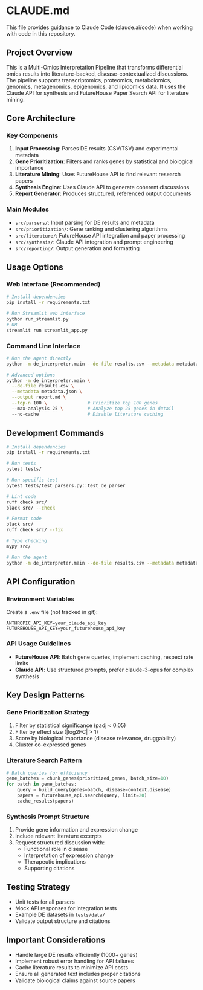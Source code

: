 # CLAUDE.md

This file provides guidance to Claude Code (claude.ai/code) when working with code in this repository.

## Project Overview
This is a Multi-Omics Interpretation Pipeline that transforms differential omics results into literature-backed, disease-contextualized discussions. The pipeline supports transcriptomics, proteomics, metabolomics, genomics, metagenomics, epigenomics, and lipidomics data. It uses the Claude API for synthesis and FutureHouse Paper Search API for literature mining.

## Core Architecture

### Key Components
1. **Input Processing**: Parses DE results (CSV/TSV) and experimental metadata
2. **Gene Prioritization**: Filters and ranks genes by statistical and biological importance
3. **Literature Mining**: Uses FutureHouse API to find relevant research papers
4. **Synthesis Engine**: Uses Claude API to generate coherent discussions
5. **Report Generator**: Produces structured, referenced output documents

### Main Modules
- `src/parsers/`: Input parsing for DE results and metadata
- `src/prioritization/`: Gene ranking and clustering algorithms
- `src/literature/`: FutureHouse API integration and paper processing
- `src/synthesis/`: Claude API integration and prompt engineering
- `src/reporting/`: Output generation and formatting

## Usage Options

### Web Interface (Recommended)
```bash
# Install dependencies
pip install -r requirements.txt

# Run Streamlit web interface
python run_streamlit.py
# OR
streamlit run streamlit_app.py
```

### Command Line Interface
```bash
# Run the agent directly
python -m de_interpreter.main --de-file results.csv --metadata metadata.json --output report.md

# Advanced options
python -m de_interpreter.main \
  --de-file results.csv \
  --metadata metadata.json \
  --output report.md \
  --top-n 100 \               # Prioritize top 100 genes
  --max-analysis 25 \         # Analyze top 25 genes in detail
  --no-cache                  # Disable literature caching
```

## Development Commands

```bash
# Install dependencies
pip install -r requirements.txt

# Run tests
pytest tests/

# Run specific test
pytest tests/test_parsers.py::test_de_parser

# Lint code
ruff check src/
black src/ --check

# Format code
black src/
ruff check src/ --fix

# Type checking
mypy src/

# Run the agent
python -m de_interpreter.main --de-file results.csv --metadata metadata.json --output report.md
```

## API Configuration

### Environment Variables
Create a `.env` file (not tracked in git):
```
ANTHROPIC_API_KEY=your_claude_api_key
FUTUREHOUSE_API_KEY=your_futurehouse_api_key
```

### API Usage Guidelines
- **FutureHouse API**: Batch gene queries, implement caching, respect rate limits
- **Claude API**: Use structured prompts, prefer claude-3-opus for complex synthesis

## Key Design Patterns

### Gene Prioritization Strategy
1. Filter by statistical significance (padj < 0.05)
2. Filter by effect size (|log2FC| > 1)
3. Score by biological importance (disease relevance, druggability)
4. Cluster co-expressed genes

### Literature Search Pattern
```python
# Batch queries for efficiency
gene_batches = chunk_genes(prioritized_genes, batch_size=10)
for batch in gene_batches:
    query = build_query(genes=batch, disease=context.disease)
    papers = futurehouse_api.search(query, limit=20)
    cache_results(papers)
```

### Synthesis Prompt Structure
1. Provide gene information and expression change
2. Include relevant literature excerpts
3. Request structured discussion with:
   - Functional role in disease
   - Interpretation of expression change
   - Therapeutic implications
   - Supporting citations

## Testing Strategy
- Unit tests for all parsers
- Mock API responses for integration tests
- Example DE datasets in `tests/data/`
- Validate output structure and citations

## Important Considerations
- Handle large DE results efficiently (1000+ genes)
- Implement robust error handling for API failures
- Cache literature results to minimize API costs
- Ensure all generated text includes proper citations
- Validate biological claims against source papers